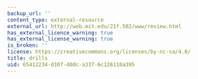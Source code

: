 ```yaml
---
backup_url: ''
content_type: external-resource
external_url: http://web.mit.edu/21f.502/www/review.html
has_external_licence_warning: true
has_external_license_warning: true
is_broken: ''
license: https://creativecommons.org/licenses/by-nc-sa/4.0/
title: drills
uid: 65412234-d107-40dc-a337-6c126110a395
---
```

